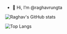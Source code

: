 - 👋 Hi, I’m @raghavrungta

![Raghav's GitHub stats](https://github-readme-stats.vercel.app/api?username=raghavrungta&show_icons=true&theme=radical)

![Top Langs](https://github-readme-stats.vercel.app/api/top-langs/?username=raghavrungta&hide_progress=true)
